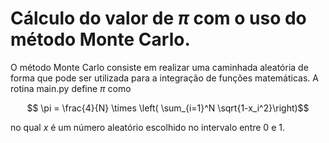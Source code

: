 # Cálculo do valor de $\pi$ com o uso do método Monte Carlo.


O método Monte Carlo consiste em realizar uma caminhada aleatória de forma que pode ser utilizada para a integração de funções matemáticas. A rotina main.py define $\pi$ como

$$ \pi = \frac{4}{N} \times \left( \sum_{i=1}^N \sqrt{1-x_i^2}\right)$$

no qual $x$ é um número aleatório escolhido no intervalo entre $0$ e $1$.
